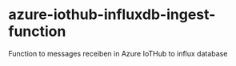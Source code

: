 # azure-iothub-influxdb-ingest-function

Function to messages receiben in Azure IoTHub to influx database